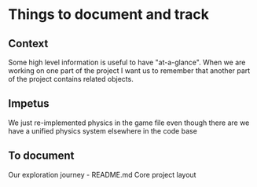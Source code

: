 # Things to document and track

## Context

Some high level information is useful to have "at-a-glance". When we are working on one part of the project I want us to remember that another part of the project contains related objects.

## Impetus

We just re-implemented physics in the game file even though there are we have a unified physics system elsewhere in the code base

## To document

Our exploration journey - README.md
Core project layout
